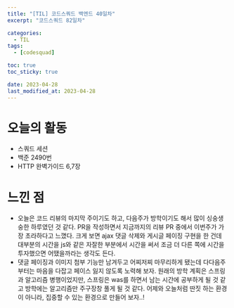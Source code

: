 ```yaml
---
title: "[TIL] 코드스쿼드 백엔드 40일차"
excerpt: "코드스쿼드 82일차"

categories:
  - TIL
tags:
  - [codesquad]

toc: true
toc_sticky: true

date: 2023-04-28
last_modified_at: 2023-04-28
---
```


# 오늘의 활동

- 스쿼드 세션
- 백준 2490번
- HTTP 완벽가이드 6,7장

# 느낀 점

- 오늘은 코드 리뷰의 마지막 주이기도 하고, 다음주가 방학이기도 해서 많이 싱숭생숭한 하루였던 것 같다. PR을 작성하면서 지금까지의 리뷰 PR 중에서 이번주가 가장 초라하다고 느꼈다. 크게 보면 ajax 댓글 삭제와 게시글 페이징 구현을 한 건데 대부분의 시간을 js와 같은 자잘한 부분에서 시간을 써서 조금 더 다른 쪽에 시간을 투자했으면 어땠을까라는 생각도 든다.
- 댓글 페이징과 이미지 첨부 기능만 남겨두고 어찌저찌 마무리하게 됐는데 다다음주부터는 마음을 다잡고 페이스 잃지 않도록 노력해 보자. 원래의 방학 계획은 스프링과 알고리즘 병행이었지만, 스프링은 was를 하면서 남는 시간에 공부하게 될 것 같고 방학에는 알고리즘만 주구장창 풀게 될 것 같다. 어제와 오늘처럼 딴짓 하는 환경이 아니라, 집중할 수 있는 환경으로 만들어 보자..!